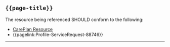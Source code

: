 ## <code>{{page-title}}</code>

The resource being referenced SHOULD conform to the following:	
- <a href="https://hl7.org/fhir/R4/CarePlan.html">CarePlan Resource</a>
- {{pagelink:Profile-ServiceRequest-88746}}


---
